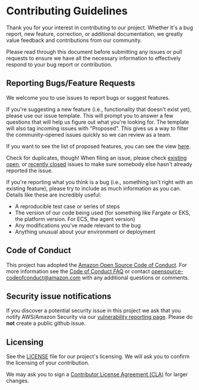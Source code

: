 # Contributing Guidelines

Thank you for your interest in contributing to our project. Whether it's a bug report, new feature, correction, or additional 
documentation, we greatly value feedback and contributions from our community.

Please read through this document before submitting any issues or pull requests to ensure we have all the necessary 
information to effectively respond to your bug report or contribution.


## Reporting Bugs/Feature Requests

We welcome you to use issues to report bugs or suggest features.

If you're suggesting a new feature (i.e., functionality that doesn't exist yet), please use our issue template.  This will prompt you to answer a few questions that will help us figure out what you're looking for.  The template will also tag incoming issues with "Proposed".  This gives us a way to filter the community-opened issues quickly so we can review as a team.

If you want to see the list of proposed features, you can see the view [here](https://github.com/aws/containers-roadmap/labels/Proposed).

Check for duplicates, though! When filing an issue, please check [existing open](https://github.com/aws/containers-roadmap/issues), or [recently closed](https://github.com/aws/containers-roadmap/issues?utf8=%E2%9C%93&q=is%3Aissue%20is%3Aclosed%20) issues to make sure somebody else hasn't already reported the issue. 


If you're reporting what you think is a bug (i.e., something isn't right with an existing feature), please try to include as much information as you can. Details like these are incredibly useful:

* A reproducible test case or series of steps
* The version of our code being used (for something like Fargate or EKS, the platform version.  For ECS, the agent version)
* Any modifications you've made relevant to the bug
* Anything unusual about your environment or deployment


## Code of Conduct
This project has adopted the [Amazon Open Source Code of Conduct](https://aws.github.io/code-of-conduct). 
For more information see the [Code of Conduct FAQ](https://aws.github.io/code-of-conduct-faq) or contact 
opensource-codeofconduct@amazon.com with any additional questions or comments.


## Security issue notifications
If you discover a potential security issue in this project we ask that you notify AWS/Amazon Security via our [vulnerability reporting page](http://aws.amazon.com/security/vulnerability-reporting/). Please do **not** create a public github issue.


## Licensing

See the [LICENSE](https://github.com/aws/containers-roadmap/blob/master/LICENSE) file for our project's licensing. We will ask you to confirm the licensing of your contribution.

We may ask you to sign a [Contributor License Agreement (CLA)](http://en.wikipedia.org/wiki/Contributor_License_Agreement) for larger changes.
